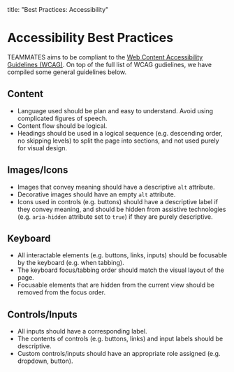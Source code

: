 <frontmatter>
  title: "Best Practices: Accessibility"
</frontmatter>

# Accessibility Best Practices

TEAMMATES aims to be compliant to the [Web Content Accessibility Guidelines (WCAG)](https://www.w3.org/WAI/standards-guidelines/wcag/). On top of the full list of WCAG gudielines, we have compiled some general guidelines below.

## Content

* Language used should be plan and easy to understand. Avoid using complicated figures of speech.
* Content flow should be logical.
* Headings should be used in a logical sequence (e.g. descending order, no skipping levels) to split the page into sections, and not used purely for visual design.

## Images/Icons

* Images that convey meaning should have a descriptive `alt` attribute.
* Decorative images should have an empty `alt` attribute.
* Icons used in controls (e.g. buttons) should have a descriptive label if they convey meaning, and should be hidden from assistive technologies (e.g. `aria-hidden` attribute set to `true`) if they are purely descriptive.

## Keyboard

* All interactable elements (e.g. buttons, links, inputs) should be focusable by the keyboard (e.g. when tabbing).
* The keyboard focus/tabbing order should match the visual layout of the page.
* Focusable elements that are hidden from the current view should be removed from the focus order.

## Controls/Inputs

* All inputs should have a corresponding label.
* The contents of controls (e.g. buttons, links) and input labels should be descriptive.
* Custom controls/inputs should have an appropriate role assigned (e.g. dropdown, button).
